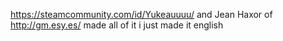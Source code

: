 https://steamcommunity.com/id/Yukeauuuu/ and Jean Haxor of http://gm.esy.es/ made all of it
i just made it english
